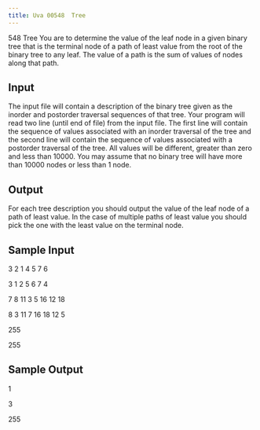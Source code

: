```yaml
---
title: Uva 00548  Tree
---
```


548 Tree
You are to determine the value of the leaf node in a given binary tree that is the terminal node of a
path of least value from the root of the binary tree to any leaf. The value of a path is the sum of values
of nodes along that path.

## Input
The input file will contain a description of the binary tree given as the inorder and postorder traversal
sequences of that tree. Your program will read two line (until end of file) from the input file. The first
line will contain the sequence of values associated with an inorder traversal of the tree and the second
line will contain the sequence of values associated with a postorder traversal of the tree. All values will
be different, greater than zero and less than 10000. You may assume that no binary tree will have more
than 10000 nodes or less than 1 node.

## Output
For each tree description you should output the value of the leaf node of a path of least value. In the
case of multiple paths of least value you should pick the one with the least value on the terminal node.

## Sample Input
<p>3 2 1 4 5 7 6</p><p>3 1 2 5 6 7 4</p><p>7 8 11 3 5 16 12 18</p><p>8 3 11 7 16 18 12 5</p><p>255</p><p>255</p><p></p>

## Sample Output
<p>1</p><p>3</p><p>255</p>